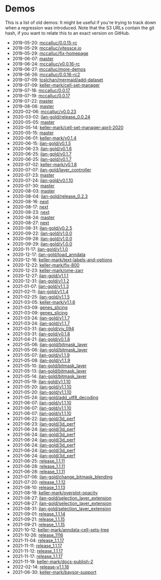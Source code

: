 # Demos

This is a list of old demos: It might be useful if you're trying to track down when a regression was introduced.
Note that the S3 URLs contain the git hash, if you want to relate this to an exact version on GitHub.

- 2019-05-20: [mccalluc/0.0.15-rc](https://s3.amazonaws.com/vitessce-data/demos/2019-05-20/7e97179/docs/index.html)
- 2019-05-29: [mccalluc/vitessce.io](https://s3.amazonaws.com/vitessce-data/demos/2019-05-29/07b48be/staging-docs/index.html)
- 2019-05-29: [mccalluc/fix-homepage](https://s3.amazonaws.com/vitessce-data/demos/2019-05-29/b375d66/staging-docs/index.html)
- 2019-06-07: [master](https://s3.amazonaws.com/vitessce-data/demos/2019-06-07/ff8a33c/staging-docs/index.html)
- 2019-06-24: [mccalluc/v0.0.16-rc](https://s3.amazonaws.com/vitessce-data/demos/2019-06-24/ac9972c/staging-docs/index.html)
- 2019-06-27: [mccalluc/more-demos](https://s3.amazonaws.com/vitessce-data/demos/2019-06-27/d532cf2/staging-docs/index.html)
- 2019-06-26: [mccalluc/0.0.16-rc2](https://s3.amazonaws.com/vitessce-data/demos/2019-06-26/8bf8f29/staging-docs/index.html)
- 2019-07-09: [toslchan/mermaid/add-dataset](https://s3.amazonaws.com/vitessce-data/demos/2019-07-09/e65b127/staging-docs/index.html)
- 2019-07-09: [keller-mark/cell-set-manager](https://s3.amazonaws.com/vitessce-data/demos/2019-07-09/e8f8138/staging-docs/index.html)
- 2019-07-18: [mccalluc/0.0.17](https://s3.amazonaws.com/vitessce-data/demos/2019-07-18/2092ed1/staging-docs/index.html)
- 2019-07-19: [mccalluc/0.0.17](https://s3.amazonaws.com/vitessce-data/demos/2019-07-19/cade6b9/staging-docs/index.html)
- 2019-07-22: [master](https://s3.amazonaws.com/vitessce-data/demos/2019-07-22/1869451/staging-docs/index.html)
- 2019-08-06: [master](https://s3.amazonaws.com/vitessce-data/demos/2019-08-06/51ef18d/staging-docs/index.html)
- 2020-02-06: [mccalluc/v0.0.23](https://s3.amazonaws.com/vitessce-data/demos/2020-02-06/2365869/staging-docs/index.html)
- 2020-03-02: [ilan-gold/release_0.0.24](https://s3.amazonaws.com/vitessce-data/demos/2020-03-02/e802851/index.html)
- 2020-05-05: [master](https://s3.amazonaws.com/vitessce-data/demos/2020-05-05/645ced4/index.html)
- 2020-05-14: [keller-mark/cell-set-manager-april-2020](https://s3.amazonaws.com/vitessce-data/demos/2020-05-14/097b04d/index.html)
- 2020-05-15: [master](https://s3.amazonaws.com/vitessce-data/demos/2020-05-15/bfc97f7/index.html)
- 2020-06-01: [keller-mark/v0.1.4](https://s3.amazonaws.com/vitessce-data/demos/2020-06-01/85df787/index.html)
- 2020-06-15: [ilan-gold/v0.1.5](https://s3.amazonaws.com/vitessce-data/demos/2020-06-15/c1781a4/index.html)
- 2020-06-23: [ilan-gold/v0.1.6](https://s3.amazonaws.com/vitessce-data/demos/2020-06-23/063021b/index.html)
- 2020-06-25: [ilan-gold/v0.1.7](https://s3.amazonaws.com/vitessce-data/demos/2020-06-25/0b8c167/index.html)
- 2020-06-25: [ilan-gold/v0.1.7](https://s3.amazonaws.com/vitessce-data/demos/2020-06-25/b8763e1/index.html)
- 2020-07-02: [keller-mark/v0.1.8](https://s3.amazonaws.com/vitessce-data/demos/2020-07-02/61180c9/index.html)
- 2020-07-07: [ilan-gold/layer_controller](https://s3.amazonaws.com/vitessce-data/demos/2020-07-07/5fcc86c/index.html)
- 2020-07-23: [master](https://s3.amazonaws.com/vitessce-data/demos/2020-07-23/5c916cb/index.html)
- 2020-07-24: [ilan-gold/v0.1.10](https://s3.amazonaws.com/vitessce-data/demos/2020-07-24/732a3e9/index.html)
- 2020-07-30: [master](https://s3.amazonaws.com/vitessce-data/demos/2020-07-30/2443d0d/index.html)
- 2020-08-03: [master](https://s3.amazonaws.com/vitessce-data/demos/2020-08-03/5f87866/index.html)
- 2020-08-04: [ilan-gold/release_0.2.3](https://s3.amazonaws.com/vitessce-data/demos/2020-08-04/9a53b08/index.html)
- 2020-08-16: [next](https://s3.amazonaws.com/vitessce-data/demos/2020-08-16/8357355/index.html)
- 2020-08-17: [next](https://s3.amazonaws.com/vitessce-data/demos/2020-08-17/8ed472e/index.html)
- 2020-08-23: [next](https://s3.amazonaws.com/vitessce-data/demos/2020-08-23/7280b18/index.html)
- 2020-08-24: [master](https://s3.amazonaws.com/vitessce-data/demos/2020-08-24/599c45f/index.html)
- 2020-08-27: [next](https://s3.amazonaws.com/vitessce-data/demos/2020-08-27/a80a7a5/index.html)
- 2020-08-31: [ilan-gold/v0.2.5](https://s3.amazonaws.com/vitessce-data/demos/2020-08-31/c6727b7/index.html)
- 2020-09-22: [ilan-gold/v1.0.0](https://s3.amazonaws.com/vitessce-data/demos/2020-09-22/9a32557/index.html)
- 2020-09-28: [ilan-gold/v1.0.0](https://s3.amazonaws.com/vitessce-data/demos/2020-09-28/f1704e1/index.html)
- 2020-09-29: [ilan-gold/v1.0.0](https://s3.amazonaws.com/vitessce-data/demos/2020-09-29/be388e0/index.html)
- 2020-11-17: [ilan-gold/v1.1.0](https://s3.amazonaws.com/vitessce-data/demos/2020-11-17/80319c8/index.html)
- 2020-12-17: [ilan-gold/load_anndata](https://s3.amazonaws.com/vitessce-data/demos/2020-12-17/3b4f5ed/index.html)
- 2020-12-16: [keller-mark/text-labels-and-options](https://s3.amazonaws.com/vitessce-data/demos/2020-12-16/5ec3bcc/index.html)
- 2020-12-22: [keller-mark/fix-800](https://s3.amazonaws.com/vitessce-data/demos/2020-12-22/a0baea6/index.html)
- 2020-12-23: [keller-mark/ome-zarr](https://s3.amazonaws.com/vitessce-data/demos/2020-12-23/eb362ec/index.html)
- 2020-12-27: [ilan-gold/v1.1.1](https://s3.amazonaws.com/vitessce-data/demos/2020-12-27/8d167fc/index.html)
- 2020-12-31: [ilan-gold/v1.1.2](https://s3.amazonaws.com/vitessce-data/demos/2020-12-31/2c1fa06/index.html)
- 2021-01-07: [ilan-gold/v1.1.3](https://s3.amazonaws.com/vitessce-data/demos/2021-01-07/b944ed8/index.html)
- 2021-02-11: [ilan-gold/v1.1.4](https://s3.amazonaws.com/vitessce-data/demos/2021-02-11/c4c86af/index.html)
- 2021-02-25: [ilan-gold/v1.1.5](https://s3.amazonaws.com/vitessce-data/demos/2021-02-25/8493ce3/index.html)
- 2021-03-05: [keller-mark/v1.1.6](https://s3.amazonaws.com/vitessce-data/demos/2021-03-05/9ae88ba/index.html)
- 2021-03-09: [genes_slicing](https://s3.amazonaws.com/vitessce-data/demos/2021-03-09/456ac0a/index.html)
- 2021-03-09: [genes_slicing](https://s3.amazonaws.com/vitessce-data/demos/2021-03-09/87eb8aa/index.html)
- 2021-03-24: [ilan-gold/v1.1.7](https://s3.amazonaws.com/vitessce-data/demos/2021-03-24/5a04f3d/index.html)
- 2021-03-24: [ilan-gold/v1.1.7](https://s3.amazonaws.com/vitessce-data/demos/2021-03-24/a0eaccb/index.html)
- 2021-03-31: [ilan-gold/viv_094](https://s3.amazonaws.com/vitessce-data/demos/2021-03-31/79fb877/index.html)
- 2021-03-31: [ilan-gold/v0.1.8](https://s3.amazonaws.com/vitessce-data/demos/2021-03-31/737c8bb/index.html)
- 2021-04-21: [ilan-gold/v0.1.8](https://s3.amazonaws.com/vitessce-data/demos/2021-04-21/709135b/index.html)
- 2021-05-06: [ilan-gold/bitmask_layer](https://s3.amazonaws.com/vitessce-data/demos/2021-05-06/0688fe2/index.html)
- 2021-05-06: [ilan-gold/bitmask_layer](https://s3.amazonaws.com/vitessce-data/demos/2021-05-06/0825e41/index.html)
- 2021-05-07: [ilan-gold/v1.1.9](https://s3.amazonaws.com/vitessce-data/demos/2021-05-07/748cb9b/index.html)
- 2021-05-08: [ilan-gold/v1.1.9](https://s3.amazonaws.com/vitessce-data/demos/2021-05-08/cf9119f/index.html)
- 2021-05-10: [ilan-gold/bitmask_layer](https://s3.amazonaws.com/vitessce-data/demos/2021-05-10/5534473/index.html)
- 2021-05-13: [ilan-gold/bitmask_layer](https://s3.amazonaws.com/vitessce-data/demos/2021-05-13/004005d/index.html)
- 2021-05-14: [ilan-gold/bitmask_layer](https://s3.amazonaws.com/vitessce-data/demos/2021-05-14/6686ccb/index.html)
- 2021-05-19: [ilan-gold/v1.1.10](https://s3.amazonaws.com/vitessce-data/demos/2021-05-19/03fded7/index.html)
- 2021-05-20: [ilan-gold/v1.1.10](https://s3.amazonaws.com/vitessce-data/demos/2021-05-20/2b0d735/index.html)
- 2021-05-20: [ilan-gold/v1.1.10](https://s3.amazonaws.com/vitessce-data/demos/2021-05-20/140b508/index.html)
- 2021-05-24: [ilan-gold/add_utf8_decoding](https://s3.amazonaws.com/vitessce-data/demos/2021-05-24/a1802c9/index.html)
- 2021-06-07: [ilan-gold/v1.1.10](https://s3.amazonaws.com/vitessce-data/demos/2021-06-07/9975de14/index.html)
- 2021-06-07: [ilan-gold/v1.1.10](https://s3.amazonaws.com/vitessce-data/demos/2021-06-07/d27e952d/index.html)
- 2021-06-07: [ilan-gold/v1.1.10](https://s3.amazonaws.com/vitessce-data/demos/2021-06-07/e4f25c8b/index.html)
- 2021-06-22: [ilan-gold/3d_perf](https://s3.amazonaws.com/vitessce-data/demos/2021-06-22/0cd77f08/index.html)
- 2021-06-23: [ilan-gold/3d_perf](https://s3.amazonaws.com/vitessce-data/demos/2021-06-23/8b9d90e3/index.html)
- 2021-06-24: [ilan-gold/3d_perf](https://s3.amazonaws.com/vitessce-data/demos/2021-06-24/b27b7297/index.html)
- 2021-06-24: [ilan-gold/3d_perf](https://s3.amazonaws.com/vitessce-data/demos/2021-06-24/4d1bb236/index.html)
- 2021-06-24: [ilan-gold/3d_perf](https://s3.amazonaws.com/vitessce-data/demos/2021-06-24/3a9c0e1b/index.html)
- 2021-06-24: [ilan-gold/3d_perf](https://s3.amazonaws.com/vitessce-data/demos/2021-06-24/da009d17/index.html)
- 2021-06-24: [ilan-gold/3d_perf](https://s3.amazonaws.com/vitessce-data/demos/2021-06-24/5de338b5/index.html)
- 2021-06-24: [ilan-gold/3d_perf](https://s3.amazonaws.com/vitessce-data/demos/2021-06-24/91480307/index.html)
- 2021-06-25: [release_1.1.11](https://s3.amazonaws.com/vitessce-data/demos/2021-06-25/93085322/index.html)
- 2021-06-28: [release_1.1.11](https://s3.amazonaws.com/vitessce-data/demos/2021-06-28/810c5129/index.html)
- 2021-06-28: [release_1.1.11](https://s3.amazonaws.com/vitessce-data/demos/2021-06-28/f1848949/index.html)
- 2021-07-06: [ilan-gold/change_bitmask_blending](https://s3.amazonaws.com/vitessce-data/demos/2021-07-06/3d665a44/index.html)
- 2021-07-20: [release_1.1.12](https://s3.amazonaws.com/vitessce-data/demos/2021-07-20/8c2fa377/index.html)
- 2021-08-10: [release_1.1.13](https://s3.amazonaws.com/vitessce-data/demos/2021-08-10/34a77a03/index.html)
- 2021-08-19: [keller-mark/overplot-opacity](https://s3.amazonaws.com/vitessce-data/demos/2021-08-19/67c6243e/index.html)
- 2021-08-27: [ilan-gold/selection_layer_extension](https://s3.amazonaws.com/vitessce-data/demos/2021-08-27/500d5dc8/index.html)
- 2021-08-27: [ilan-gold/selection_layer_extension](https://s3.amazonaws.com/vitessce-data/demos/2021-08-27/c92acec4/index.html)
- 2021-08-31: [ilan-gold/selection_layer_extension](https://s3.amazonaws.com/vitessce-data/demos/2021-08-31/046b5d5a/index.html)
- 2021-09-01: [release_1.1.14](https://s3.amazonaws.com/vitessce-data/demos/2021-09-01/a79318a9/index.html)
- 2021-09-21: [release_1.1.15](https://s3.amazonaws.com/vitessce-data/demos/2021-09-21/d7de0793/index.html)
- 2021-09-21: [release_1.1.15](https://s3.amazonaws.com/vitessce-data/demos/2021-09-21/99f06871/index.html)
- 2021-10-12: [keller-mark/anndata-cell-sets-tree](https://s3.amazonaws.com/vitessce-data/demos/2021-10-12/51c20af9/index.html)
- 2021-10-26: [release_1116](https://s3.amazonaws.com/vitessce-data/demos/2021-10-26/c9353fc/index.html)
- 2021-11-04: [release_1.1.17](https://s3.amazonaws.com/vitessce-data/demos/2021-11-04/8c03567/index.html)
- 2021-11-11: [release_1.1.17](https://s3.amazonaws.com/vitessce-data/demos/2021-11-11/e8bf561/index.html)
- 2021-11-12: [release_1.1.17](https://s3.amazonaws.com/vitessce-data/demos/2021-11-12/35452ec/index.html)
- 2021-11-17: [release_1.1.17](https://s3.amazonaws.com/vitessce-data/demos/2021-11-17/db07d05/index.html)
- 2021-11-19: [keller-mark/docs-publish-2](https://s3.amazonaws.com/vitessce-data/demos/2021-11-19/6710a228/index.html)
- 2022-02-14: [release-v1.1.18](https://s3.amazonaws.com/vitessce-data/demos/2022-02-14/87373735/index.html)
- 2021-06-30: [keller-mark/baysor-support](https://s3.amazonaws.com/vitessce-data/demos/2021-06-30/da4be4d3/index.html)

